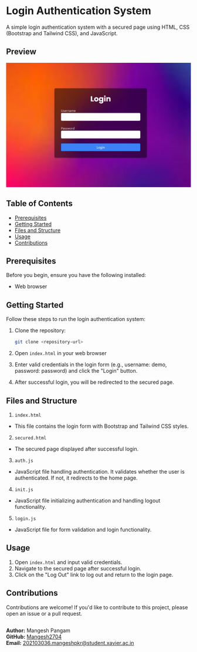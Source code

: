 # Login Authentication System

A simple login authentication system with a secured page using HTML, CSS (Bootstrap and Tailwind CSS), and JavaScript.

## Preview

![Login Authentication](./preview.png)

## Table of Contents

- [Prerequisites](#prerequisites)
- [Getting Started](#getting-started)
- [Files and Structure](#files-and-structure)
- [Usage](#usage)
- [Contributions](#contributions)

## Prerequisites

Before you begin, ensure you have the following installed:

- Web browser

## Getting Started

Follow these steps to run the login authentication system:

1. Clone the repository:

   ```bash
   git clone <repository-url>

2. Open `index.html` in your web browser

3. Enter valid credentials in the login form (e.g., username: demo, password: password) and click the "Login" button.

4. After successful login, you will be redirected to the secured page.

## Files and Structure

1. `index.html`
- This file contains the login form with Bootstrap and Tailwind CSS styles.

2. `secured.html`
- The secured page displayed after successful login.

3. `auth.js`
- JavaScript file handling authentication. It validates whether the user is authenticated. If not, it redirects to the home page.

4. `init.js`
- JavaScript file initializing authentication and handling logout functionality.

5. `login.js`
- JavaScript file for form validation and login functionality.

## Usage

1. Open `index.html` and input valid credentials.
2. Navigate to the secured page after successful login.
3. Click on the "Log Out" link to log out and return to the login page.

## Contributions

Contributions are welcome! If you'd like to contribute to this project, please open an issue or a pull request.

##
**Author:** Mangesh Pangam  
**GitHub:** [Mangesh2704](https://github.com/Mangesh2704)  
**Email:** 202103036.mangeshpkr@student.xavier.ac.in

